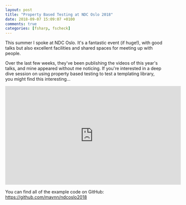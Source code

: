 ```yaml
---
layout: post
title: "Property Based Testing at NDC Oslo 2018"
date: 2018-09-07 15:09:07 +0100
comments: true
categories: [fsharp, fscheck]
---
```

This summer I spoke at NDC Oslo. It's a fantastic event (if huge!), with good talks but also excellent facilities and shared spaces for meeting up with people.

Over the last few weeks, they've been publishing the videos of this year's talks, and mine appeared without me noticing. If you're interested in a deep dive session on using property based testing to test a templating library, you might find this interesting...

<iframe width="560" height="315" src="https://www.youtube.com/embed/lo7zm0_7x_w" frameborder="0" allow="autoplay; encrypted-media" allowfullscreen></iframe>

You can find all of the example code on GitHub: https://github.com/mavnn/ndcoslo2018

